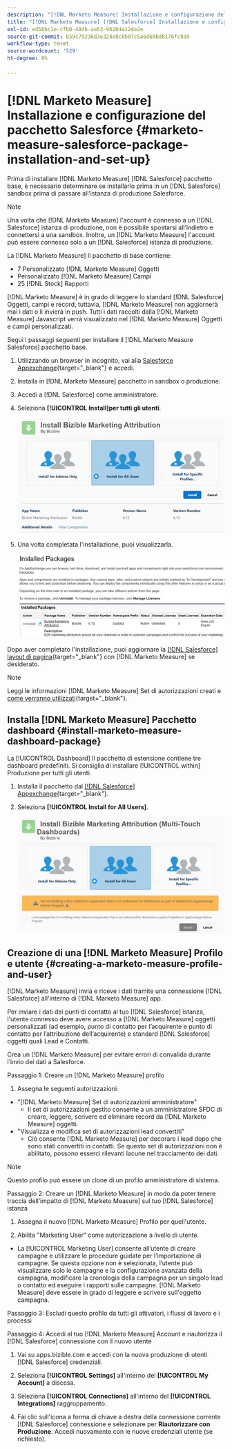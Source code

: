```yaml
---
description: "[!DNL Marketo Measure] Installazione e configurazione del pacchetto Salesforce - [!DNL Marketo Measure] - Documentazione del prodotto"
title: "[!DNL Marketo Measure] [!DNL Salesforce] Installazione e configurazione dei pacchetti"
exl-id: ed58bc1e-cfb0-48db-aa53-96204e12de2e
source-git-commit: b59c79236d3e324e8c8b07c5a6d68bd8176fc8a9
workflow-type: tm+mt
source-wordcount: '529'
ht-degree: 0%

---
```


# [!DNL Marketo Measure] Installazione e configurazione del pacchetto Salesforce {#marketo-measure-salesforce-package-installation-and-set-up}

Prima di installare [!DNL Marketo Measure] [!DNL Salesforce] pacchetto base, è necessario determinare se installarlo prima in un [!DNL Salesforce] sandbox prima di passare all’istanza di produzione Salesforce.

>[!NOTE]
>
>Una volta che [!DNL Marketo Measure] l&#39;account è connesso a un [!DNL Salesforce] istanza di produzione, non è possibile spostarsi all’indietro e connettersi a una sandbox. Inoltre, un [!DNL Marketo Measure] l&#39;account può essere connesso solo a un [!DNL Salesforce] istanza di produzione.

La [!DNL Marketo Measure] Il pacchetto di base contiene:

* 7 Personalizzato [!DNL Marketo Measure] Oggetti
* Personalizzato [!DNL Marketo Measure] Campi
* 25 [!DNL Stock] Rapporti

[!DNL Marketo Measure] è in grado di leggere lo standard [!DNL Salesforce] Oggetti, campi e record, tuttavia, [!DNL Marketo Measure] non aggiornerà mai i dati o li invierà in push. Tutti i dati raccolti dalla [!DNL Marketo Measure] Javascript verrà visualizzato nel [!DNL Marketo Measure] Oggetti e campi personalizzati.

Segui i passaggi seguenti per installare il [!DNL Marketo Measure Salesforce] pacchetto base.

1. Utilizzando un browser in incognito, vai alla [Salesforce Appexchange](https://appexchange.salesforce.com/appxListingDetail?listingId=a0N3000000B3KLuEAN){target="_blank"} e accedi.

1. Installa in [!DNL Marketo Measure] pacchetto in sandbox o produzione.

1. Accedi a [!DNL Salesforce] come amministratore.

1. Seleziona **[!UICONTROL Install]per tutti gli utenti**.

   ![](assets/marketo-measure-salesforce-package-installation-and-set-up-1.png)

1. Una volta completata l&#39;installazione, puoi visualizzarla.

   ![](assets/marketo-measure-salesforce-package-installation-and-set-up-2.png)

Dopo aver completato l&#39;installazione, puoi aggiornare la [[!DNL Salesforce] layout di pagina](/help/configuration-and-setup/marketo-measure-and-salesforce/page-layout-instructions.md){target="_blank"} con [!DNL Marketo Measure] se desiderato.

>[!NOTE]
>
>Leggi le informazioni [!DNL Marketo Measure] Set di autorizzazioni creati e [come verranno utilizzati](/help/configuration-and-setup/marketo-measure-and-salesforce/marketo-measure-permission-sets.md){target="_blank"}.

## Installa [!DNL Marketo Measure] Pacchetto dashboard {#install-marketo-measure-dashboard-package}

La [!UICONTROL Dashboard] Il pacchetto di estensione contiene tre dashboard predefiniti. Si consiglia di installare [!UICONTROL within] Produzione per tutti gli utenti.

1. Installa il pacchetto dal [[!DNL Salesforce] Appexchange](https://login.salesforce.com/packaging/installPackage.apexp?p0=04t610000001jI6){target="_blank"}.

1. Seleziona **[!UICONTROL Install for All Users]**.

   ![](assets/marketo-measure-salesforce-package-installation-and-set-up-3.png)

## Creazione di una [!DNL Marketo Measure] Profilo e utente {#creating-a-marketo-measure-profile-and-user}

[!DNL Marketo Measure] invia e riceve i dati tramite una connessione [!DNL Salesforce] all&#39;interno di [!DNL Marketo Measure] app.

Per inviare i dati dei punti di contatto al tuo [!DNL Salesforce] istanza, l&#39;utente connesso deve avere accesso a [!DNL Marketo Measure] oggetti personalizzati (ad esempio, punto di contatto per l’acquirente e punto di contatto per l’attribuzione dell’acquirente) e standard [!DNL Salesforce] oggetti quali Lead e Contatti.

Crea un [!DNL Marketo Measure] per evitare errori di convalida durante l’invio dei dati a Salesforce.

Passaggio 1: Creare un [!DNL Marketo Measure] profilo

1. Assegna le seguenti autorizzazioni:

* &quot;[!DNL Marketo Measure] Set di autorizzazioni amministratore&quot;
   * Il set di autorizzazioni gestito consente a un amministratore SFDC di creare, leggere, scrivere ed eliminare record da [!DNL Marketo Measure] oggetti.
* &quot;Visualizza e modifica set di autorizzazioni lead convertiti&quot;
   * Ciò consente [!DNL Marketo Measure] per decorare i lead dopo che sono stati convertiti in contatti. Se questo set di autorizzazioni non è abilitato, possono esserci rilevanti lacune nel tracciamento dei dati.

>[!NOTE]
>
>Questo profilo può essere un clone di un profilo amministratore di sistema.

Passaggio 2: Creare un [!DNL Marketo Measure] in modo da poter tenere traccia dell’impatto di [!DNL Marketo Measure] sul tuo [!DNL Salesforce] istanza

1. Assegna il nuovo [!DNL Marketo Measure] Profilo per quell&#39;utente.

1. Abilita &quot;Marketing User&quot; come autorizzazione a livello di utente.

* La [!UICONTROL Marketing User] consente all’utente di creare campagne e utilizzare le procedure guidate per l’importazione di campagne. Se questa opzione non è selezionata, l’utente può visualizzare solo le campagne e la configurazione avanzata della campagna, modificare la cronologia della campagna per un singolo lead o contatto ed eseguire i rapporti sulle campagne. [!DNL Marketo Measure] deve essere in grado di leggere e scrivere sull&#39;oggetto campagna.

Passaggio 3: Escludi questo profilo da tutti gli attivatori, i flussi di lavoro e i processi

Passaggio 4: Accedi al tuo [!DNL Marketo Measure] Account e riautorizza il [!DNL Salesforce] connessione con il nuovo utente

1. Vai su apps.bizible.com e accedi con la nuova produzione di utenti [!DNL Salesforce] credenziali.

1. Seleziona **[!UICONTROL Settings]** all&#39;interno del **[!UICONTROL My Account]** a discesa.

1. Seleziona **[!UICONTROL Connections]** all&#39;interno del **[!UICONTROL Integrations]** raggruppamento.

1. Fai clic sull&#39;icona a forma di chiave a destra della connessione corrente [!DNL Salesforce] connessione e selezionare per **Riautorizzare con Produzione**. Accedi nuovamente con le nuove credenziali utente (se richiesto).
